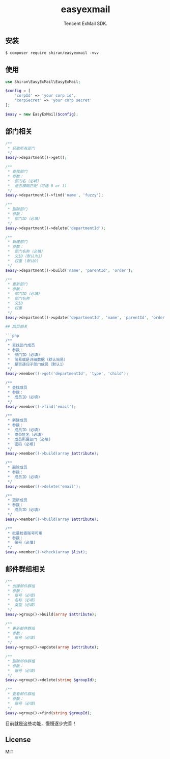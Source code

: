 <h1 align="center"> easyexmail </h1>

<p align="center"> Tencent ExMail SDK.</p>


## 安装

```shell
$ composer require shiran/easyexmail -vvv
```

## 使用

```php
use Shiran\EasyExMail\EasyExMail;

$config = [
    'corpId' => 'your corp id',
    'corpSecret' => 'your corp secret'
];

$easy = new EasyExMail($config);
```

## 部门相关

```php
/**
 * 获取所有部门
 */
$easy->department()->get();

/**
 * 查找部门
 * 参数：
 *  部门名（必填）
 *  是否模糊匹配（可选 0 or 1)
 */
$easy->department()->find('name', 'fuzzy');

/**
 * 删除部门
 * 参数：
 *  部门ID（必填）
 */
$easy->department()->delete('departmentId');

/**
 * 新建部门
 * 参数：
 *  部门名称（必填）
 *  父ID（默认为1）
 *  权重 (默认0)
 */
$easy->department()->build('name', 'parentId', 'order');

/**
 * 更新部门
 * 参数：
 *  部门ID（必填)
 *  部门名称
 *  父ID
 *  权重
 */
$easy->department()->update('departmentId', 'name', 'parentId', 'order');

## 成员相关

```php
/**
 * 查找部门成员
 * 参数：
 *  部门ID（必填)
 *  简易或是详细数据（默认简易）
 *  是否递归子部门成员（默认1）
 */
$easy->member()->get('departmentId', 'type', 'child');

/**
 * 查找成员
 * 参数：
 *  成员ID（必填)
 */
$easy->member()->find('email');

/**
 * 新建成员
 * 参数：
 *  成员ID（必填)
 *  成员姓名（必填)
 *  成员所属部门（必填)
 *  密码（必填)
 */
$easy->member()->build(array $attribute);

/**
 * 删除成员
 * 参数：
 *  成员ID（必填)
 */
$easy->member()->delete('email');

/**
 * 更新成员
 * 参数：
 *  成员ID（必填)
 */
$easy->member()->build(array $attribute);

/**
 * 批量检查账号可用
 * 参数：
 *  账号（必填)
 */
$easy->member()->check(array $list);
```

## 邮件群组相关

```php
/**
 * 创建邮件群组
 * 参数：
 *  账号（必填)
 *  名称（必填）
 *  类型（必填）
 */
$easy->group()->build(array $attribute);

/**
 * 更新邮件群组
 * 参数：
 *  账号（必填)
 */
$easy->group()->update(array $attribute);

/**
 * 删除邮件群组
 * 参数：
 *  账号（必填)
 */
$easy->group()->delete(string $groupId);

/**
 * 查看邮件群组
 * 参数：
 *  账号（必填)
 */
$easy->group()->find(string $groupId);
```

目前就是这些功能，慢慢逐步完善！
## License

MIT
